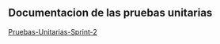 ## Documentacion de las pruebas unitarias
[Pruebas-Unitarias-Sprint-2](https://fabergg.notion.site/Pruebas-unitarias-sprint-2-1e3a8262e592802b8608c53162881eac?pvs=4)
